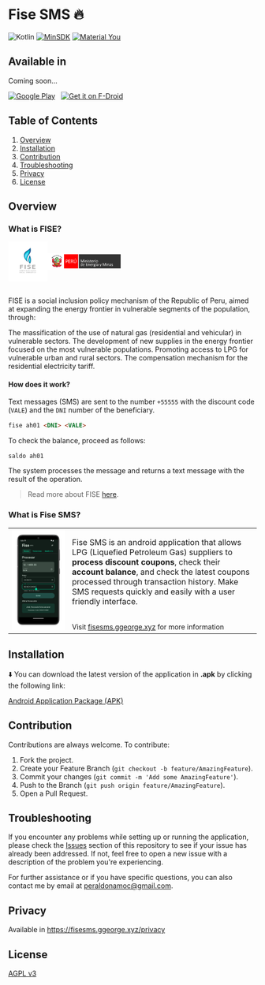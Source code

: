 # Fise SMS 🔥

![Kotlin](https://img.shields.io/badge/Kotlin-646464?&style=flat&logo=kotlin&logoColor=red-771e9d)
[![MinSDK](https://img.shields.io/badge/minSDK-23-blue?style=flat&logo=android)](https://developer.android.com/studio/)
[![Material You](https://img.shields.io/badge/Material_You-3-brightgreen?style=flat&logo=material-design)](https://material.io/)


## Available in 

Coming soon...

[<img src="https://play.google.com/intl/en_us/badges/images/generic/en_badge_web_generic.png" alt="Google Play" height="80">](https://github.com/georgegiosue/fisesms)
&nbsp;
[<img src="https://fdroid.gitlab.io/artwork/badge/get-it-on.png" alt="Get it on F-Droid" height="80">](https://github.com/georgegiosue/fisesms)
&nbsp;

## Table of Contents

1. [Overview](#overview)
2. [Installation](#installation)
3. [Contribution](#contribution)
4. [Troubleshooting](#troubleshooting)
5. [Privacy](#privacy)
6. [License](#license)

## Overview

### What is FISE?

<div style="display: flex; justify-content: start; align-items: center">
<img src="./.github/images/fise-logo.png" alt="FISE" width="80"/>
<img src="./.github/images/minem-banner.png" alt="Ministerio de Energia y Minas del Peru" width="150" height="34"/>
</div>
<br>

FISE is a social inclusion policy mechanism of the Republic of Peru, aimed at expanding the energy frontier in vulnerable segments of the population, through:

The massification of the use of natural gas (residential and vehicular) in vulnerable sectors.
The development of new supplies in the energy frontier focused on the most vulnerable populations.
Promoting access to LPG for vulnerable urban and rural sectors.
The compensation mechanism for the residential electricity tariff.

#### How does it work?

Text messages (SMS) are sent to the number `+55555` with the discount code (`VALE`) and the `DNI` number of the beneficiary.

```html
fise ah01 <DNI> <VALE>
```

To check the balance, proceed as follows:

```
saldo ah01
```

The system processes the message and returns a text message with the result of the operation.

> Read more about FISE [here](https://www.fise.gob.pe/).

### What is Fise SMS?

|||
|-|-|
|<img src="./.github/images/ss_process_page.png" alt="Process page" width="950"/>|<p style="font-size: medium">Fise SMS is an android application that allows LPG (Liquefied Petroleum Gas) suppliers to <b>process discount coupons</b>, check their <b>account balance</b>, and check the latest coupons processed through transaction history. Make SMS requests quickly and easily with a user friendly interface.</p> <br> Visit <a href="https://fisesms.ggeorge.xyz">fisesms.ggeorge.xyz</a> for more information|

## Installation

⬇️ You can download the latest version of the application in **.apk** by clicking the following link: 

[Android Application Package (APK)](https://github.com/georgegiosue/fisesms/releases/latest/download/fisesms.apk)

## Contribution

Contributions are always welcome. To contribute:

1. Fork the project.
2. Create your Feature Branch (`git checkout -b feature/AmazingFeature`).
3. Commit your changes (`git commit -m 'Add some AmazingFeature'`).
4. Push to the Branch (`git push origin feature/AmazingFeature`).
5. Open a Pull Request.

## Troubleshooting

If you encounter any problems while setting up or running the application, please check the [Issues](https://github.com/georgegiosue/fisesms/issues) section of this repository to see if your issue has already been addressed. If not, feel free to open a new issue with a description of the problem you're experiencing.

For further assistance or if you have specific questions, you can also contact me by email at [peraldonamoc@gmail.com](mailto:peraldonamoc@gmail.com).

## Privacy

Available in https://fisesms.ggeorge.xyz/privacy

## License

[AGPL v3](./LICENSE)
